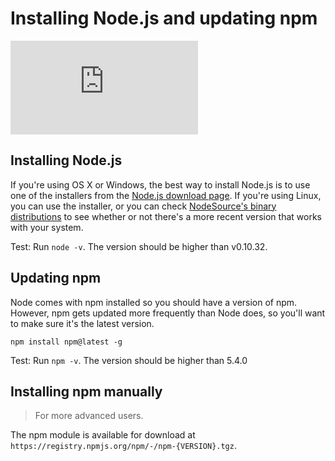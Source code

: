 <!--
title: 02 - Installing Node.js and updating npm
featured: true
-->

# Installing Node.js and updating npm

<iframe src="https://www.youtube.com/embed/wREima9e6vk" frameborder="0" allowfullscreen></iframe>

## Installing Node.js

If you're using OS X or Windows, the best way to install Node.js is to use one of the installers from the [Node.js download page](https://nodejs.org/en/download/).
If you're using Linux, you can use the installer, or you can check [NodeSource's binary distributions](https://github.com/nodesource/distributions) to see whether or not there's a more recent version that works with your system.

Test: Run `node -v`. The version should be higher than v0.10.32.

## Updating npm

Node comes with npm installed so you should have a version of npm. However, npm gets updated more frequently than Node does, so you'll want to make sure it's the latest version.

`npm install npm@latest -g`

Test: Run `npm -v`. The version should be higher than 5.4.0

## Installing npm manually

> For more advanced users.

The npm module is available for download at `https://registry.npmjs.org/npm/-/npm-{VERSION}.tgz`.
